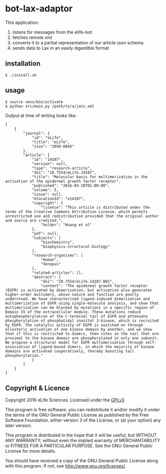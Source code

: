 # bot-lax-adaptor

This application:

1. listens for messages from the elife-bot
2. fetches remote xml
3. converts it to a partial representation of our article-json schema
4. sends data to Lax in an easily digestible format

## installation

    $ ./install.sh

## usage

    $ source venv/bin/activate
    $ python src/main.py /path/to/a/jats.xml
    
Output at time of writing looks like:
    
    [
        {
            "journal": {
                "id": "eLife", 
                "title": "eLife", 
                "issn": "2050-084X"
            }, 
            "article": {
                "id": "14107", 
                "version": null, 
                "type": "research-article", 
                "doi": "10.7554/eLife.14107", 
                "title": "Molecular basis for multimerization in the activation of the epidermal growth factor receptor", 
                "published": "2016-03-28T01:00:00", 
                "volume": 5, 
                "issue": null, 
                "elocationId": "e14107", 
                "copyright": {
                    "licence": "This article is distributed under the terms of the Creative Commons Attribution License, which permits unrestricted use and redistribution provided that the original author and source are credited.", 
                    "holder": "Huang et al"
                }, 
                "pdf": null, 
                "subjects": [
                    "biochemistry", 
                    "biophysics-structural-biology"
                ], 
                "research-organisms": [
                    "Human", 
                    "Xenopus"
                ], 
                "related-articles": [], 
                "abstract": {
                    "doi": "10.7554/eLife.14107.001", 
                    "content": "The epidermal growth factor receptor (EGFR) is activated by dimerization, but activation also generates higher-order multimers, whose nature and function are poorly understood. We have characterized ligand-induced dimerization and multimerization of EGFR using single-molecule analysis, and show that multimerization can be blocked by mutations in a specific region of Domain IV of the extracellular module. These mutations reduce autophosphorylation of the C-terminal tail of EGFR and attenuate phosphorylation of phosphatidyl inositol 3-kinase, which is recruited by EGFR. The catalytic activity of EGFR is switched on through allosteric activation of one kinase domain by another, and we show that if this is restricted to dimers, then sites in the tail that are proximal to the kinase domain are phosphorylated in only one subunit. We propose a structural model for EGFR multimerization through self-association of ligand-bound dimers, in which the majority of kinase domains are activated cooperatively, thereby boosting tail phosphorylation."
                }
            }
        }
    ]

## Copyright & Licence

Copyright 2016 eLife Sciences. Licensed under the [GPLv3](LICENCE.txt)

This program is free software: you can redistribute it and/or modify
it under the terms of the GNU General Public License as published by
the Free Software Foundation, either version 3 of the License, or
(at your option) any later version.

This program is distributed in the hope that it will be useful,
but WITHOUT ANY WARRANTY; without even the implied warranty of
MERCHANTABILITY or FITNESS FOR A PARTICULAR PURPOSE.  See the
GNU General Public License for more details.

You should have received a copy of the GNU General Public License
along with this program.  If not, see <http://www.gnu.org/licenses/>.
